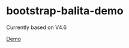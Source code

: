 # bootstrap-balita-demo

Currently based on V4.6

[Demo](https://htmlpreview.github.io/?https://raw.githubusercontent.com/iO-Academy/bootstrap-balita-demo/main/index.html)
